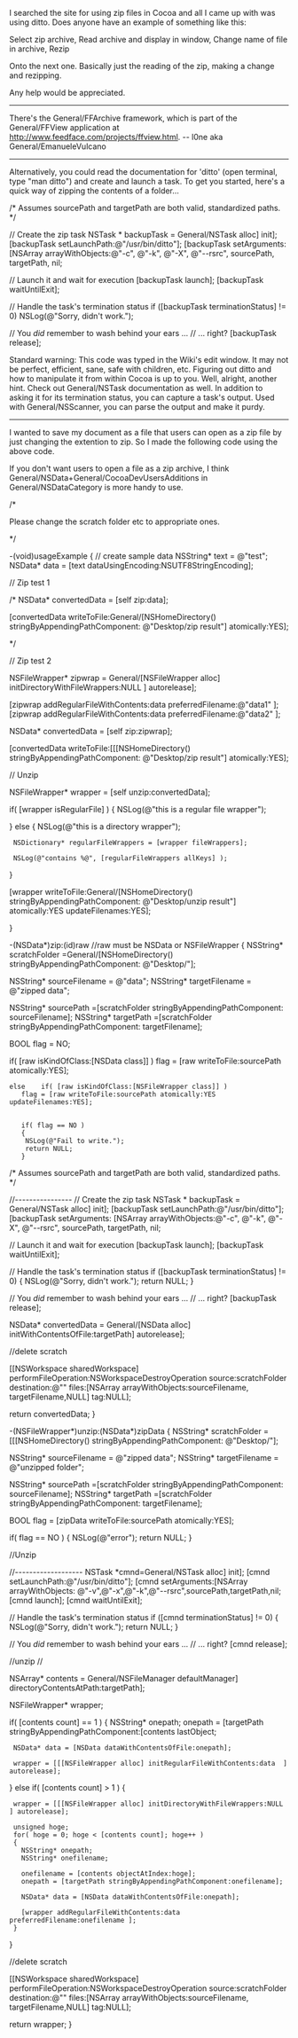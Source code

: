 

I searched the site for using zip files in Cocoa and all I came up with was using ditto. Does anyone have an example of something like this:

Select zip archive,
Read archive and display in window,
Change name of file in archive,
Rezip

Onto the next one. Basically just the reading of the zip, making a change and rezipping. 

Any help would be appreciated.

----

There's the General/FFArchive framework, which is part of the General/FFView application at http://www.feedface.com/projects/ffview.html. -- l0ne aka General/EmanueleVulcano

----

Alternatively, you could read the documentation for 'ditto'  (open terminal, type "man ditto") and create and launch a task. To get you started, here's a quick way of zipping the contents of a folder...

    
 /* Assumes sourcePath and targetPath are both
 valid, standardized paths. */
 
 // Create the zip task
 NSTask * backupTask = General/NSTask alloc] init];
 [backupTask setLaunchPath:@"/usr/bin/ditto"];
 [backupTask setArguments:
  [NSArray arrayWithObjects:@"-c", @"-k", @"-X", @"--rsrc",
   sourcePath, targetPath, nil;
 
 // Launch it and wait for execution
 [backupTask launch];
 [backupTask waitUntilExit];
 
 // Handle the task's termination status
 if ([backupTask terminationStatus] != 0)
 NSLog(@"Sorry, didn't work.");
 
 // You *did* remember to wash behind your ears ...
 // ... right?
 [backupTask release];


Standard warning: This code was typed in the Wiki's edit window. It may not be perfect, efficient, sane, safe with children, etc. Figuring out ditto and how to manipulate it from within Cocoa is up to you. Well, alright, another hint. Check out General/NSTask documentation as well. In addition to asking it for its termination status, you can capture a task's output. Used with General/NSScanner, you can parse the output and make it purdy.

----
I wanted to save my document as a file that users can open as a zip file by just changing the extention to zip.
So I made the following code using the above code. 

If you don't want users to open a file as a zip archive, I think General/NSData+General/CocoaDevUsersAdditions in General/NSDataCategory is more handy to use.

    
 /*
 
 Please change the scratch folder etc to appropriate ones.
 
 */
 
 
 -(void)usageExample
 {
   // create sample data
   NSString* text = @"test";
   NSData* data = [text dataUsingEncoding:NSUTF8StringEncoding];
   
   
   
   // Zip test 1
   
   /*
   NSData* convertedData = [self zip:data];
   
   [convertedData writeToFile:General/[NSHomeDirectory() stringByAppendingPathComponent: @"Desktop/zip result"] atomically:YES];
   
   
   */
   
   // Zip test 2
   
   NSFileWrapper* zipwrap = General/[NSFileWrapper alloc] initDirectoryWithFileWrappers:NULL ] autorelease];
   
   [zipwrap addRegularFileWithContents:data   preferredFilename:@"data1" ];
   [zipwrap addRegularFileWithContents:data   preferredFilename:@"data2" ];
   
   NSData* convertedData = [self zip:zipwrap];
   
   [convertedData writeToFile:[[[NSHomeDirectory() stringByAppendingPathComponent: @"Desktop/zip result"] atomically:YES];
   
   
   
   
   // Unzip
   
   NSFileWrapper* wrapper = [self unzip:convertedData];
   
   if( [wrapper isRegularFile] )
   {
     NSLog(@"this is a regular file wrapper");
     
     
   }
   else
   {
     NSLog(@"this is a directory wrapper");
     
     
     NSDictionary* regularFileWrappers = [wrapper fileWrappers];
     
     NSLog(@"contains %@", [regularFileWrappers allKeys] );
  	
   }
   
   [wrapper  writeToFile:General/[NSHomeDirectory() stringByAppendingPathComponent: @"Desktop/unzip result"] atomically:YES updateFilenames:YES];
   
 }
 
 
 
 -(NSData*)zip:(id)raw //raw must be NSData or NSFileWrapper
 {
   NSString* scratchFolder =General/[NSHomeDirectory() stringByAppendingPathComponent: @"Desktop/"];
   
   
   NSString* sourceFilename = @"data";
   NSString* targetFilename = @"zipped data";
   
   NSString* sourcePath =[scratchFolder stringByAppendingPathComponent: sourceFilename];
   NSString* targetPath =[scratchFolder stringByAppendingPathComponent: targetFilename];
   
   
   BOOL flag = NO;
   
   
   if( [raw isKindOfClass:[NSData class]] )
     flag = [raw writeToFile:sourcePath atomically:YES];
  	
  	
  	else 	if( [raw isKindOfClass:[NSFileWrapper class]] )
       flag = [raw writeToFile:sourcePath atomically:YES updateFilenames:YES];
       
       
       if( flag == NO )
       {
  		NSLog(@"Fail to write.");
  		return NULL;
       }
   
   /* Assumes sourcePath and targetPath are both
   valid, standardized paths. */
   
   
   
   //----------------
   // Create the zip task
   NSTask * backupTask = General/NSTask alloc] init];
   [backupTask setLaunchPath:@"/usr/bin/ditto"];
   [backupTask setArguments:
    [NSArray arrayWithObjects:@"-c", @"-k", @"-X", @"--rsrc",
     sourcePath, targetPath, nil;
   
   // Launch it and wait for execution
   [backupTask launch];
   [backupTask waitUntilExit];
   
   // Handle the task's termination status
   if ([backupTask terminationStatus] != 0)
   {
     NSLog(@"Sorry, didn't work.");
     return NULL;
   }
   
   // You *did* remember to wash behind your ears ...
   // ... right?
   [backupTask release];
   
   
   NSData* convertedData = General/[NSData alloc] initWithContentsOfFile:targetPath] autorelease];
   
   //delete scratch
   
   [[NSWorkspace sharedWorkspace] performFileOperation:NSWorkspaceDestroyOperation
                                                    source:scratchFolder
                                               destination:@""
                                                     files:[NSArray arrayWithObjects:sourceFilename, targetFilename,NULL]
                                                       tag:NULL];
   
   
   return convertedData;
 }
 
 
 -(NSFileWrapper*)unzip:(NSData*)zipData
 {
   NSString* scratchFolder =[[[NSHomeDirectory()
                                  stringByAppendingPathComponent: @"Desktop/"];
   
   NSString* sourceFilename = @"zipped data";
   NSString* targetFilename = @"unzipped folder";
   
   NSString* sourcePath =[scratchFolder stringByAppendingPathComponent: sourceFilename];
   NSString* targetPath =[scratchFolder stringByAppendingPathComponent: targetFilename];
   
   
   
   BOOL flag = [zipData writeToFile:sourcePath atomically:YES];
   
   if( flag == NO )
   {
     NSLog(@"error");
     return NULL;
   }
   
   
   //Unzip
   
   //-------------------
   NSTask *cmnd=General/NSTask alloc] init];
   [cmnd setLaunchPath:@"/usr/bin/ditto"];
   [cmnd setArguments:[NSArray arrayWithObjects:
                       @"-v",@"-x",@"-k",@"--rsrc",sourcePath,targetPath,nil;
   [cmnd launch];
   [cmnd waitUntilExit];
   
   // Handle the task's termination status
   if ([cmnd terminationStatus] != 0)
   {
     NSLog(@"Sorry, didn't work.");
     return NULL;
   }
   
   // You *did* remember to wash behind your ears ...
   // ... right?
   [cmnd release];
   
   
   
   //unzip
   //
   
   NSArray* contents = General/NSFileManager defaultManager] directoryContentsAtPath:targetPath];
   
   
   NSFileWrapper* wrapper;
   
   if( [contents count] == 1 )
   {
     NSString* onepath;
     onepath = [targetPath stringByAppendingPathComponent:[contents lastObject;
     
     NSData* data = [NSData dataWithContentsOfFile:onepath];
     
     wrapper = [[[NSFileWrapper alloc] initRegularFileWithContents:data  ] autorelease];
     
     
   }
   else	if( [contents count] > 1 )
   {
     
     wrapper = [[[NSFileWrapper alloc] initDirectoryWithFileWrappers:NULL ] autorelease];
     
     unsigned hoge;
     for( hoge = 0; hoge < [contents count]; hoge++ )
     {
       NSString* onepath;
       NSString* onefilename;
       
       onefilename = [contents objectAtIndex:hoge];
       onepath = [targetPath stringByAppendingPathComponent:onefilename];
       
       NSData* data = [NSData dataWithContentsOfFile:onepath];
       
       [wrapper addRegularFileWithContents:data   preferredFilename:onefilename ];
     }
   }
   
   
   
   //delete scratch
   
   [[NSWorkspace sharedWorkspace] performFileOperation:NSWorkspaceDestroyOperation
                                                    source:scratchFolder
                                               destination:@"" 
                                                     files:[NSArray arrayWithObjects:sourceFilename, targetFilename,NULL]
                                                       tag:NULL];
   
   
   return wrapper;
 }
